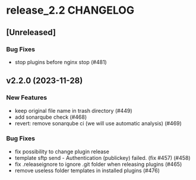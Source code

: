# release_2.2 CHANGELOG

## [Unreleased]

### Bug Fixes

- stop plugins before nginx stop (#481)

## v2.2.0 (2023-11-28)

### New Features

- keep original file name in trash directory (#449)
- add sonarqube check (#468)
- revert: remove sonarqube ci (we will use automatic analysis) (#469)

### Bug Fixes

- fix possibility to change plugin release
- template sftp send - Authentication (publickey) failed. (fix #457) (#458)
- fix .releaseignore to ignore .git folder when releasing plugins (#465)
- remove useless folder templates in installed plugins (#476)


